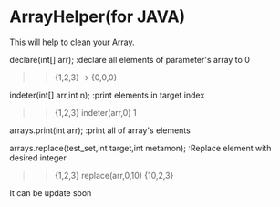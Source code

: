 # ArrayHelper(for JAVA)
This will help to clean your Array.

declare(int[] arr);
:declare all elements of parameter's array to 0
>>  {1,2,3} -> {0,0,0}

indeter(int[] arr,int n);
:print elements in target index
>>  {1,2,3}
    indeter(arr,0)
  > 1

arrays.print(int arr);
:print all of array's elements

arrays.replace(test_set,int target,int metamon);
:Replace element with desired integer
>>  {1,2,3} 
    replace(arr,0,10)
   >{10,2,3}
  
It can be update soon

